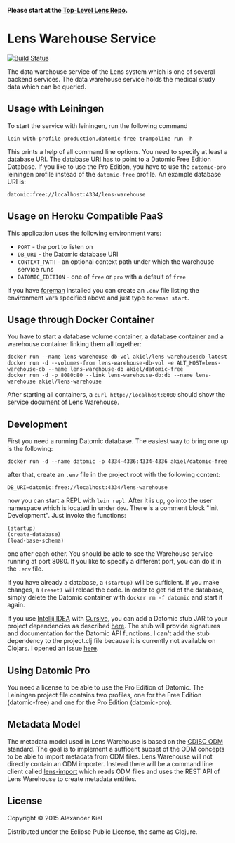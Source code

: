 __Please start at the [Top-Level Lens Repo][6].__

# Lens Warehouse Service

[![Build Status](https://travis-ci.org/alexanderkiel/lens-warehouse.svg?branch=master)](https://travis-ci.org/alexanderkiel/lens-warehouse)

The data warehouse service of the Lens system which is one of several backend
services. The data warehouse service holds the medical study data which can be
queried.

## Usage with Leiningen

To start the service with leiningen, run the following command

    lein with-profile production,datomic-free trampoline run -h

This prints a help of all command line options. You need to specify at least a
database URI. The database URI has to point to a Datomic Free Edition Database.
If you like to use the Pro Edition, you have to use the `datomic-pro` leiningen
profile instead of the `datomic-free` profile. An example database URI is:
              
    datomic:free://localhost:4334/lens-warehouse

## Usage on Heroku Compatible PaaS

This application uses the following environment vars:

* `PORT` - the port to listen on
* `DB_URI` - the Datomic database URI
* `CONTEXT_PATH` - an optional context path under which the warehouse service
   runs
* `DATOMIC_EDITION` - one of `free` or `pro` with a default of `free`

If you have [foreman][1] installed you can create an `.env` file listing the
environment vars specified above and just type `foreman start`.

## Usage through Docker Container

You have to start a database volume container, a database container and a 
warehouse container linking them all together:

    docker run --name lens-warehouse-db-vol akiel/lens-warehouse:db-latest
    docker run -d --volumes-from lens-warehouse-db-vol -e ALT_HOST=lens-warehouse-db --name lens-warehouse-db akiel/datomic-free
    docker run -d -p 8080:80 --link lens-warehouse-db:db --name lens-warehouse akiel/lens-warehouse

After starting all containers, a `curl http://localhost:8080` should show the
service document of Lens Warehouse. 

## Development

First you need a running Datomic database. The easiest way to bring one up is
the following:

    docker run -d --name datomic -p 4334-4336:4334-4336 akiel/datomic-free

after that, create an `.env` file in the project root with the following
content:

    DB_URI=datomic:free://localhost:4334/lens-warehouse

now you can start a REPL with `lein repl`. After it is up, go into the user
namespace which is located in under `dev`. There is a comment block
"Init Development". Just invoke the functions:

    (startup)
    (create-database)
    (load-base-schema)

one after each other. You should be able to see the Warehouse service running
at port 8080. If you like to specify a different port, you can do it in the
`.env` file.

If you have already a database, a `(startup)` will be sufficient. If you make
changes, a `(reset)` will reload the code. In order to get rid of the database,
simply delete the Datomic container with `docker rm -f datomic` and start it
again.

If you use [Intellij IDEA][2] with [Cursive][3], you can add a Datomic stub JAR
to your project dependencies as described [here][4]. The stub will provide
signatures and documentation for the Datomic API functions. I can't add the
stub dependency to the project.clj file because it is currently not available on
Clojars. I opened an issue [here][5].

## Using Datomic Pro

You need a license to be able to use the Pro Edition of Datomic. The Leiningen
project file contains two profiles, one for the Free Edition (datomic-free) and
one for the Pro Edition (datomic-pro).

## Metadata Model

The metadata model used in Lens Warehouse is based on the [CDISC ODM][7] standard.
The goal is to implement a sufficent subset of the ODM concepts to be able to
import metadata from ODM files. Lens Warehouse will not directly contain an ODM
importer. Instead there will be a command line client called [lens-import][8] which
reads ODM files and uses the REST API of Lens Warehouse to create metadata entities.

## License

Copyright © 2015 Alexander Kiel

Distributed under the Eclipse Public License, the same as Clojure.

[1]: <https://github.com/ddollar/foreman>
[2]: <https://www.jetbrains.com/idea/>
[3]: <https://cursiveclojure.com>
[4]: <https://cursiveclojure.com/userguide/support.html>
[5]: <https://github.com/cursiveclojure/cursive/issues/896>
[6]: <https://github.com/alexanderkiel/lens>
[7]: <http://cdisc.org/odm>
[8]: <https://github.com/alexanderkiel/lens-import>
